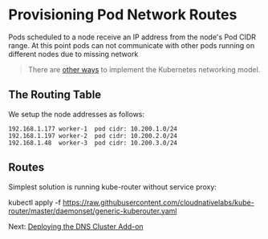 # Provisioning Pod Network Routes

Pods scheduled to a node receive an IP address from the node's Pod CIDR range. At this point pods can not communicate with other pods running on different nodes due to missing network 


> There are [other ways](https://kubernetes.io/docs/concepts/cluster-administration/networking/#how-to-achieve-this) to implement the Kubernetes networking model.

## The Routing Table

We setup the node addresses as follows:

```
192.168.1.177 worker-1  pod cidr: 10.200.1.0/24
192.168.1.197 worker-2  pod cidr: 10.200.2.0/24
192.168.1.48  worker-3  pod cidr: 10.200.3.0/24
```

## Routes

Simplest solution is running kube-router without service proxy:

kubectl apply -f https://raw.githubusercontent.com/cloudnativelabs/kube-router/master/daemonset/generic-kuberouter.yaml


Next: [Deploying the DNS Cluster Add-on](12-dns-addon.md)


